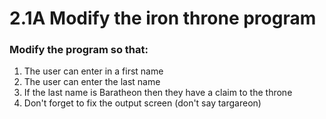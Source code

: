# 2.1A Modify the iron throne program

### Modify the program so that:
1. The user can enter in a first name
2. The user can enter the last name
3. If the last name is Baratheon then they have a claim to the throne
4. Don't forget to fix the output screen (don't say targareon) 